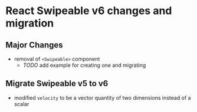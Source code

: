 # React Swipeable v6 changes and migration

## Major Changes

- removal of `<Swipeable>` component
  - _TODO_ add example for creating one and migrating

## Migrate Swipeable v5 to v6

- modified `velocity` to be a vector quantity of two dimensions instead of a scalar
